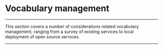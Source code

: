 # Vocabulary management

---

This section covers a number of considerations related vocabulary management, ranging from a survey of existing services to local deployment of open source services.

---
